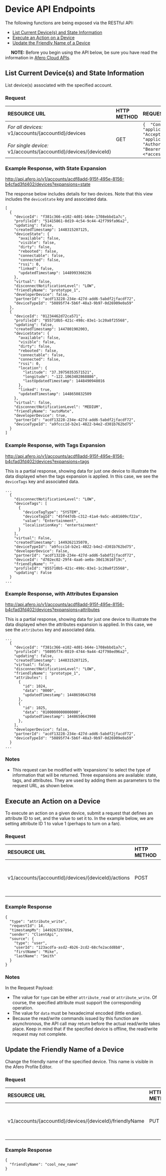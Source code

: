 # Device API Endpoints

The following functions are being exposed via the RESTful API:

- [List Current Device(s) and State Information](../API-DeviceEndpoints#list-current-devices-and-state-information)
- [Execute an Action on a Device](../API-DeviceEndpoints#execute-an-action-on-a-device)
- [Update the Friendly Name of a Device](../API-DeviceEndpoints#update-the-friendly-name-of-a-device)

<div class="af-callout">
<div class="callout-text">
<p><img src="../img/Note.svg" width="15" style="vertical-align:bottom;padding:0"> <strong>NOTE:</strong> Before you begin using the API below, be sure you have read the information in <a href="../CloudAPIs">Afero Cloud APIs</a>.
</div>
</div>

## List Current Device(s) and State Information

List device(s) associated with the specified account.

### Request

| RESOURCE URL                                                 | HTTP METHOD | REQUEST HEADERS                                              | REQUEST PAYLOAD |
| :----------------------------------------------------------- | :---------- | :----------------------------------------------------------- | :-------------- |
| *For all devices:*<br>v1/accounts/{accountId}/devices<br><br>*For single device:*<br> v1/accounts/{accountId}/devices/{deviceId} | GET         | `{  "Content-Type": "application/json",  "Accept": "application/json",  "Authorization": "Bearer <*access_token*>" }` | Not applicable. |

### Example Response, with State Expansion

http://api.afero.io/v1/accounts/acdf8add-915f-495e-8156-b4cfad3fd402/devices?expansions=state


The response below includes details for two devices. Note that this view includes the `deviceState` key and associated data.

```
[
  {
    "deviceId": "f381c366-e102-4d01-b64e-1708ebbd1a7c",
    "profileId": "51415861-0d19-4c54-9c44-42f799fa96a2",
    "updating": false,
    "createdTimestamp": 1448315207125,
    "deviceState": {
      "available": false,
      "visible": false,
      "dirty": false,
      "rebooted": false,
      "connectable": false,
      "connected": false,
      "rssi": 0,
      "linked": false,
      "updatedTimestamp": 1448993366236
    },
    "virtual": false,
    "disconnectNotificationLevel": "LOW",
    "friendlyName": "prototype_1",
    "developerDevice": false,
    "partnerId": "acdf13228-234e-427d-add6-5abdf2jfacdf72",
    "deviceTypeId": "50895f74-5b6f-48a3-9b97-0d26909e0a59"
  },
  {
    "deviceId": "01234462d72ca571",
    "profileId": "855710b5-421c-498c-83e1-1c20a8f25568",
    "updating": false,
    "createdTimestamp": 1447801902003,
    "deviceState": {
      "available": false,
      "visible": false,
      "dirty": false,
      "rebooted": false,
      "connectable": false,
      "connected": false,
      "rssi": 0,
      "location": {
        "latitude": "37.39750353571521",
        "longitude": "-122.1063402868886",
        "lastUpdatedTimestamp": 1448490948016
      },
      "linked": true,
      "updatedTimestamp": 1448650832509
    },
    "virtual": false,
    "disconnectNotificationLevel": "MEDIUM",
    "friendlyName": "autoMate",
    "developerDevice": true,
    "partnerId": "acdf13228-234e-427d-add6-5abdf2jfacdf72",
    "deviceTypeId": "a9fccc1d-b2e1-4822-b4e2-d301b762bd75"
  }
]
```

### Example Response, with Tags Expansion


http://api.afero.io/v1/accounts/acdf8add-915f-495e-8156-b4cfad3fd402/devices?expansions=tags

This is a partial response, showing data for just one device to illustrate the data displayed when the tags expansion is applied. In this case, we see the `deviceTags` key and associated data.

```
...
  {
    "disconnectNotificationLevel": "LOW",
    "deviceTags": [
      {
        "deviceTagType": "SYSTEM",
        "deviceTagId": "45f447db-c312-41a4-9a5c-ab81609cf22a",
        "value": "Entertainment",
        "localizationKey": "entertainment"
      }
    ],
    "virtual": False,
    "createdTimestamp": 1449262135070,
    "deviceTypeId": "a9fccc1d-b2e1-4822-b4e2-d301b762bd75",
    "developerDevice": False,
    "partnerId": "acdf13228-234e-427d-add6-5abdf2jfacdf72",
    "deviceId": "d702ec02-29f4-4aa6-ae0a-30d13616f19c",
    "friendlyName": "",
    "profileId": "855710b5-421c-498c-83e1-1c20a8f25568",
    "updating": False
  }
...
```

### Example Response, with Attributes Expansion

http://api.afero.io/v1/accounts/acdf8add-915f-495e-8156-b4cfad3fd402/devices?expansions=attributes

This is a partial response, showing data for just one device to illustrate the data displayed when the attributes expansion is applied. In this case, we see the `attributes` key and associated data.

```
...
  {
    "deviceId": "f381c366-e102-4d01-b64e-1708ebbd1a7c",
    "profileId": "50895f74-0819-4744-9a44-42f798ed96a2",
    "updating": false,
    "createdTimestamp": 1448315207125,
    "virtual": false,
    "disconnectNotificationLevel": "LOW",
    "friendlyName": "prototype_1",
    "attributes": [
      {
        "id": 1024,
        "data": "0000",
        "updatedTimestamp": 1448650643768
      },
      {
        "id": 1025,
        "data": "0100000000000000",
        "updatedTimestamp": 1448650643908
      },
    ],
    "developerDevice": false,
    "partnerId": "acdf13228-234e-427d-add6-5abdf2jfacdf72",
    "deviceTypeId": "50895f74-5b6f-48a3-9b97-0d26909e0a59"
  }
...
```

### Notes

- This request can be modified with ‘expansions’ to select the type of information that will be returned. Three expansions are available: state, tags, and attributes. They are used by adding them as parameters to the request URL, as shown below.

## Execute an Action on a Device

To execute an action on a given device, submit a request that defines an attribute ID to set, and the value to set it to. In the example below, we are setting attribute ID 1 to value 1 (perhaps to turn on a fan).

### Request

| RESOURCE URL                                       | HTTP METHOD | REQUEST HEADERS                                              | REQUEST PAYLOAD                                              |
| :------------------------------------------------- | :---------- | :----------------------------------------------------------- | :----------------------------------------------------------- |
| v1/accounts/{accountId}/devices/{deviceId}/actions | POST        | `{  "Content-Type": "application/json",  "Accept": "application/json",  "Authorization": "Bearer <*access_token*>" }` | `{  "type": "attribute_write",  "attrId": 1,  "data": "01" }` |

### Example Response

```
{
  "type": "attribute_write",
  "requestId": 14,
  "timestampMs": 1449267297894,
  "sender": "ClientApi",
  "source": {
    "type": "user",
    "userId": "123acdfa-asd2-4b26-2cd2-68cfe2acdd8b8",
    "firstName": "Mike",
    "lastName": "Smith"
  }
}
```

### Notes

In the Request Payload:

- The value for `type` can be either `attribute_read` or `attribute_write`. Of course, the specified attribute must support the corresponding operation.
- The value for `data` must be hexadecimal encoded (little endian).
- Because the read/write commands issued by this function are asynchronous, the API call may return before the actual read/write takes place. Keep in mind that if the specified device is offline, the read/write request may not complete.

## Update the Friendly Name of a Device

Change the friendly name of the specified device. This name is visible in the Afero Profile Editor.

### Request

| RESOURCE URL                                            | HTTP METHOD | REQUEST HEADERS                                              | REQUEST PAYLOAD                        |
| :------------------------------------------------------ | :---------- | :----------------------------------------------------------- | :------------------------------------- |
| v1/accounts/{accountId}/devices/{deviceId}/friendlyName | PUT         | `{  "Content-Type": "application/json",  "Accept": "application/json",  "Authorization": "Bearer <*access_token*>" }` | `{  "friendlyName": "cool_new_name" }` |

### Example Response

```
{
  "friendlyName": "cool_new_name"
}
```

